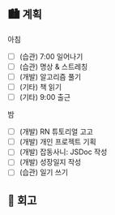## 🏙️ 계획

아침

- [ ] (습관) 7:00 일어나기
- [ ] (습관) 명상 & 스트레칭
- [ ] (개발) 알고리즘 풀기
- [ ] (기타) 책 읽기
- [ ] (기타) 9:00 출근

밤

- [ ] (개발) RN 튜토리얼 고고
- [ ] (개발) 개인 프로젝트 기획
- [ ] (개발) 잡동사니: JSDoc 작성
- [ ] (개발) 성장일지 작성
- [ ] (습관) 일기 쓰기

## 🌆 회고
